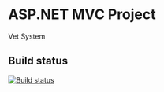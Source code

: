 # ASP.NET MVC Project
Vet System

## Build status
[![Build status](https://ci.appveyor.com/api/projects/status/gqj5k0045vv0ayk8?svg=true)](https://ci.appveyor.com/project/g-yonchev/vetsystem)
